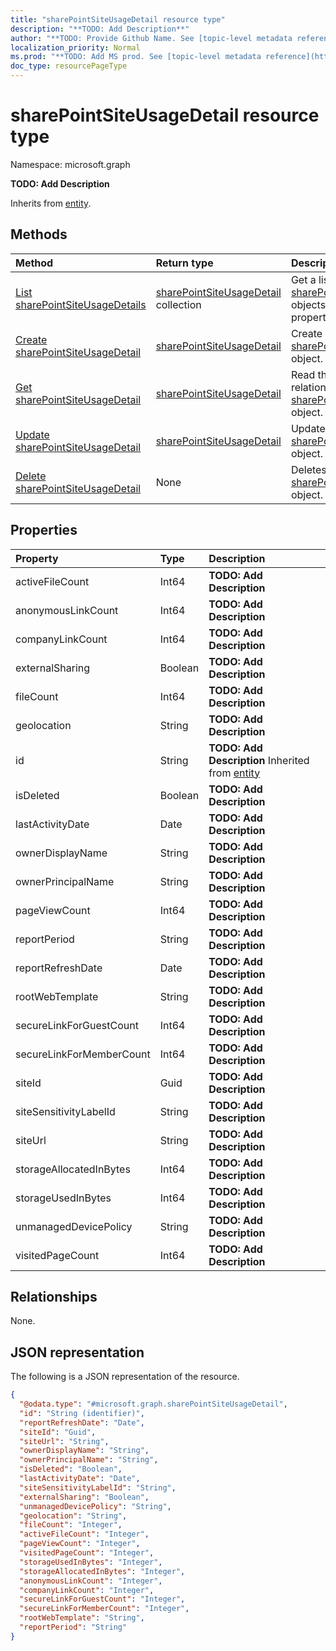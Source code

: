```yaml
---
title: "sharePointSiteUsageDetail resource type"
description: "**TODO: Add Description**"
author: "**TODO: Provide Github Name. See [topic-level metadata reference](https://msgo.azurewebsites.net/add/document/guidelines/metadata.html#topic-level-metadata)**"
localization_priority: Normal
ms.prod: "**TODO: Add MS prod. See [topic-level metadata reference](https://msgo.azurewebsites.net/add/document/guidelines/metadata.html#topic-level-metadata)**"
doc_type: resourcePageType
---
```


# sharePointSiteUsageDetail resource type

Namespace: microsoft.graph

**TODO: Add Description**


Inherits from [entity](../resources/entity.md).

## Methods
|Method|Return type|Description|
|:---|:---|:---|
|[List sharePointSiteUsageDetails](../api/sharepointsiteusagedetail-list.md)|[sharePointSiteUsageDetail](../resources/sharepointsiteusagedetail.md) collection|Get a list of the [sharePointSiteUsageDetail](../resources/sharepointsiteusagedetail.md) objects and their properties.|
|[Create sharePointSiteUsageDetail](../api/sharepointsiteusagedetail-create.md)|[sharePointSiteUsageDetail](../resources/sharepointsiteusagedetail.md)|Create a new [sharePointSiteUsageDetail](../resources/sharepointsiteusagedetail.md) object.|
|[Get sharePointSiteUsageDetail](../api/sharepointsiteusagedetail-get.md)|[sharePointSiteUsageDetail](../resources/sharepointsiteusagedetail.md)|Read the properties and relationships of a [sharePointSiteUsageDetail](../resources/sharepointsiteusagedetail.md) object.|
|[Update sharePointSiteUsageDetail](../api/sharepointsiteusagedetail-update.md)|[sharePointSiteUsageDetail](../resources/sharepointsiteusagedetail.md)|Update the properties of a [sharePointSiteUsageDetail](../resources/sharepointsiteusagedetail.md) object.|
|[Delete sharePointSiteUsageDetail](../api/sharepointsiteusagedetail-delete.md)|None|Deletes a [sharePointSiteUsageDetail](../resources/sharepointsiteusagedetail.md) object.|

## Properties
|Property|Type|Description|
|:---|:---|:---|
|activeFileCount|Int64|**TODO: Add Description**|
|anonymousLinkCount|Int64|**TODO: Add Description**|
|companyLinkCount|Int64|**TODO: Add Description**|
|externalSharing|Boolean|**TODO: Add Description**|
|fileCount|Int64|**TODO: Add Description**|
|geolocation|String|**TODO: Add Description**|
|id|String|**TODO: Add Description** Inherited from [entity](../resources/entity.md)|
|isDeleted|Boolean|**TODO: Add Description**|
|lastActivityDate|Date|**TODO: Add Description**|
|ownerDisplayName|String|**TODO: Add Description**|
|ownerPrincipalName|String|**TODO: Add Description**|
|pageViewCount|Int64|**TODO: Add Description**|
|reportPeriod|String|**TODO: Add Description**|
|reportRefreshDate|Date|**TODO: Add Description**|
|rootWebTemplate|String|**TODO: Add Description**|
|secureLinkForGuestCount|Int64|**TODO: Add Description**|
|secureLinkForMemberCount|Int64|**TODO: Add Description**|
|siteId|Guid|**TODO: Add Description**|
|siteSensitivityLabelId|String|**TODO: Add Description**|
|siteUrl|String|**TODO: Add Description**|
|storageAllocatedInBytes|Int64|**TODO: Add Description**|
|storageUsedInBytes|Int64|**TODO: Add Description**|
|unmanagedDevicePolicy|String|**TODO: Add Description**|
|visitedPageCount|Int64|**TODO: Add Description**|

## Relationships
None.

## JSON representation
The following is a JSON representation of the resource.
<!-- {
  "blockType": "resource",
  "keyProperty": "id",
  "@odata.type": "microsoft.graph.sharePointSiteUsageDetail",
  "baseType": "microsoft.graph.entity",
  "openType": false
}
-->
``` json
{
  "@odata.type": "#microsoft.graph.sharePointSiteUsageDetail",
  "id": "String (identifier)",
  "reportRefreshDate": "Date",
  "siteId": "Guid",
  "siteUrl": "String",
  "ownerDisplayName": "String",
  "ownerPrincipalName": "String",
  "isDeleted": "Boolean",
  "lastActivityDate": "Date",
  "siteSensitivityLabelId": "String",
  "externalSharing": "Boolean",
  "unmanagedDevicePolicy": "String",
  "geolocation": "String",
  "fileCount": "Integer",
  "activeFileCount": "Integer",
  "pageViewCount": "Integer",
  "visitedPageCount": "Integer",
  "storageUsedInBytes": "Integer",
  "storageAllocatedInBytes": "Integer",
  "anonymousLinkCount": "Integer",
  "companyLinkCount": "Integer",
  "secureLinkForGuestCount": "Integer",
  "secureLinkForMemberCount": "Integer",
  "rootWebTemplate": "String",
  "reportPeriod": "String"
}
```

